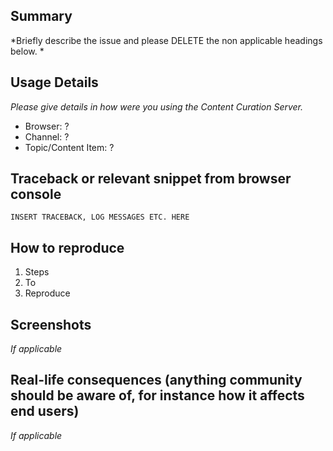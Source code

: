 ## Summary

*Briefly describe the issue and please DELETE the non applicable headings below. *

## Usage Details

*Please give details in how were you using the Content Curation Server.*

 - Browser: ?
 - Channel: ?
 - Topic/Content Item: ?

## Traceback or relevant snippet from browser console

```
INSERT TRACEBACK, LOG MESSAGES ETC. HERE
```

## How to reproduce

1. Steps
2. To
3. Reproduce

## Screenshots

*If applicable*

## Real-life consequences (anything community should be aware of, for instance how it affects end users)

*If applicable*
